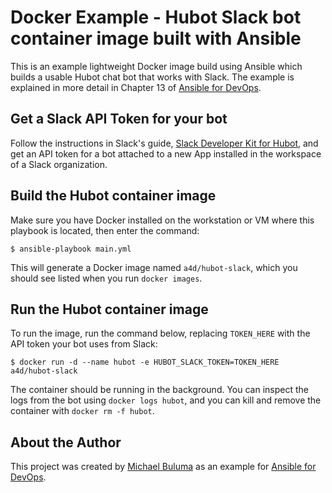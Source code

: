 # Docker Example - Hubot Slack bot container image built with Ansible

This is an example lightweight Docker image build using Ansible which builds a usable Hubot chat bot that works with Slack. The example is explained in more detail in Chapter 13 of [Ansible for DevOps](https://www.ansiblefordevops.com/).

## Get a Slack API Token for your bot

Follow the instructions in Slack's guide, [Slack Developer Kit for Hubot](https://slackapi.github.io/hubot-slack/), and get an API token for a bot attached to a new App installed in the workspace of a Slack organization.

## Build the Hubot container image

Make sure you have Docker installed on the workstation or VM where this playbook is located, then enter the command:

    $ ansible-playbook main.yml

This will generate a Docker image named `a4d/hubot-slack`, which you should see listed when you run `docker images`.

## Run the Hubot container image

To run the image, run the command below, replacing `TOKEN_HERE` with the API token your bot uses from Slack:

    $ docker run -d --name hubot -e HUBOT_SLACK_TOKEN=TOKEN_HERE a4d/hubot-slack

The container should be running in the background. You can inspect the logs from the bot using `docker logs hubot`, and you can kill and remove the container with `docker rm -f hubot`.

## About the Author

This project was created by [Michael Buluma](https://www.geerlingguy.co.ke/) as an example for [Ansible for DevOps](https://www.ansiblefordevops.com/).
